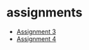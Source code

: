 # assignments
* [Assignment 3](https://github.com/veravdbroek/assignments/blob/master/assignment3%20(1).ipynb)
* [Assignment 4](https://github.com/veravdbroek/assignments/blob/master/Assignment_4%20(1).ipynb)
